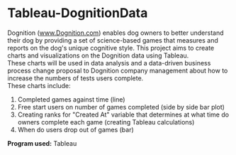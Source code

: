 # Tableau-DognitionData
Dognition (www.Dognition.com) enables dog owners to better understand their dog by providing a set of science-based games that measures and reports on the dog's unique cognitive style.
This project aims to create charts and visualizations on the Dognition data using Tableau. <br>
These charts will be used in data analysis and a data-driven business process change proposal to Dognition company management about how to increase the numbers of tests users complete. <br>
These charts include:
1. Completed games against time (line)
2. Free start users on number of games completed (side by side bar plot)
3. Creating ranks for "Created At" variable that determines at what time do owners complete each game (creating Tableau calculations)
4. When do users drop out of games (bar)

**Program used:** Tableau
